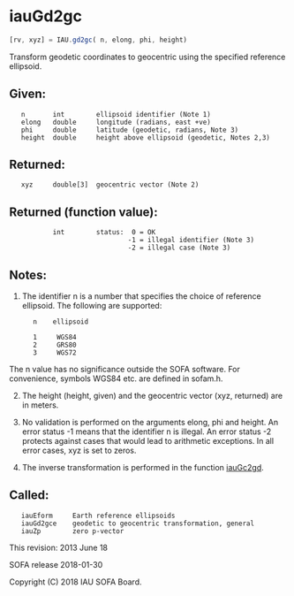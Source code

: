 # iauGd2gc

```js
[rv, xyz] = IAU.gd2gc( n, elong, phi, height)
```

Transform geodetic coordinates to geocentric using the specified
reference ellipsoid.

## Given:
```
   n       int        ellipsoid identifier (Note 1)
   elong   double     longitude (radians, east +ve)
   phi     double     latitude (geodetic, radians, Note 3)
   height  double     height above ellipsoid (geodetic, Notes 2,3)
```

## Returned:
```
   xyz     double[3]  geocentric vector (Note 2)
```

## Returned (function value):
```
           int        status:  0 = OK
                              -1 = illegal identifier (Note 3)
                              -2 = illegal case (Note 3)
```

## Notes:

1) The identifier n is a number that specifies the choice of
   reference ellipsoid.  The following are supported:

```
      n    ellipsoid

      1     WGS84
      2     GRS80
      3     WGS72
```

   The n value has no significance outside the SOFA software.  For
   convenience, symbols WGS84 etc. are defined in sofam.h.

2) The height (height, given) and the geocentric vector (xyz,
   returned) are in meters.

3) No validation is performed on the arguments elong, phi and
   height.  An error status -1 means that the identifier n is
   illegal.  An error status -2 protects against cases that would
   lead to arithmetic exceptions.  In all error cases, xyz is set
   to zeros.

4) The inverse transformation is performed in the function [iauGc2gd][1].

## Called:
```
   iauEform     Earth reference ellipsoids
   iauGd2gce    geodetic to geocentric transformation, general
   iauZp        zero p-vector
```

This revision:  2013 June 18

SOFA release 2018-01-30

Copyright (C) 2018 IAU SOFA Board.

[1]: iau.gc2gd.md
